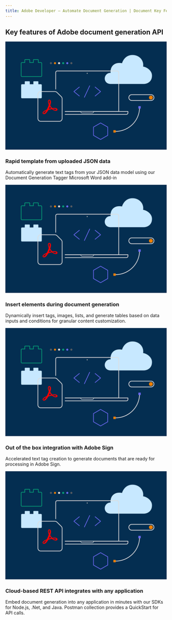 ```yaml
---
title: Adobe Developer — Automate Document Generation | Document Key Features | Adobe
---
```


<TitleBlock slots="heading" theme="light" className="titleBlock-align-left"/>

## Key features of Adobe document generation API

<TextBlock slots="image,heading,text" width="25%" theme="light" className="align-left img-xl-size"/>

![Rapid template](../images/F_Illu_DevEcoDC_discovery_banner_756x500_2x.png)

### Rapid template from uploaded JSON data

Automatically generate text tags from your JSON data model using our Document Generation Tagger Microsoft Word add-in

<TextBlock slots="image,heading,text" width="25%" theme="light" className="align-left img-xl-size"/>

![Insert elements](../images/F_Illu_DevEcoDC_discovery_banner_756x500_2x.png)

### Insert elements during document generation

Dynamically insert tags, images, lists, and generate tables based on data inputs and conditions for granular content customization.

<TextBlock slots="image,heading,text" width="25%" theme="light" className="align-left img-xl-size"/>

![integration](../images/F_Illu_DevEcoDC_discovery_banner_756x500_2x.png)

### Out of the box integration with Adobe Sign

Accelerated text tag creation to generate documents that are ready for processing in Adobe Sign.

<TextBlock slots="image,heading,text" width="25%" theme="light" className="align-left img-xl-size"/>

![Cloud-based REST](../images/F_Illu_DevEcoDC_discovery_banner_756x500_2x.png)

### Cloud-based REST API integrates with any application

Embed document generation into any application in minutes with our SDKs for Node.js, .Net, and Java. Postman collection provides a QuickStart for API calls.